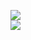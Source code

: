 [![](https://img.shields.io/badge/Made%20With-Github%20Spray-lightgrey.svg?style=for-the-badge&logo=github)](https://github.com/Annihil/github-spray#5249)  
[![](https://i.imgur.com/2DrTn0Z.gif)](https://github.com/Annihil/github-spray)